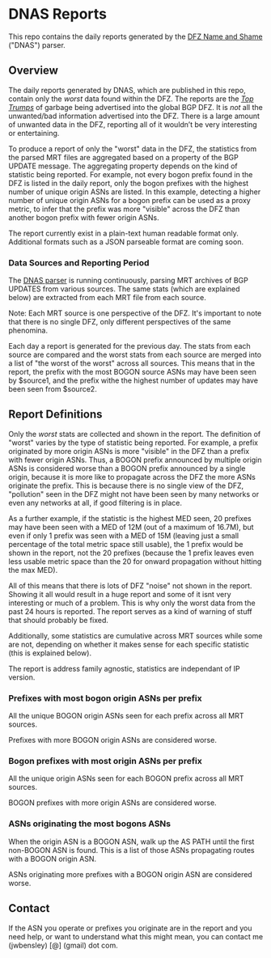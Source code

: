 # DNAS Reports

This repo contains the daily reports generated by the [DFZ Name and Shame](https://github.com/jwbensley/dfz_name_and_shame/) ("DNAS") parser.

## Overview

The daily reports generated by DNAS, which are published in this repo, contain only the *worst* data found within the DFZ. The reports are the *[Top Trumps](https://en.wikipedia.org/wiki/Top_Trumps)* of garbage being advertised into the global BGP DFZ. It is *not* all the unwanted/bad information advertised into the DFZ. There is a large amount of unwanted data in the DFZ, reporting all of it wouldn’t be very interesting or entertaining.

To produce a report of only the "worst" data in the DFZ, the statistics from the parsed MRT files are aggregated based on a property of the BGP UPDATE message. The aggregating property depends on the kind of statistic being reported. For example, not every bogon prefix found in the DFZ is listed in the daily report, only the bogon prefixes with the highest number of unique origin ASNs are listed. In this example, detecting a higher number of unique origin ASNs for a bogon prefix can be used as a proxy metric, to infer that the prefix was more "visible" across the DFZ than another bogon prefix with fewer origin ASNs.

The report currently exist in a plain-text human readable format only. Additional formats such as a JSON parseable format are coming soon.

### Data Sources and Reporting Period

The [DNAS parser](https://github.com/jwbensley/dfz_name_and_shame/) is running continuously, parsing MRT archives of BGP UPDATES from various sources. The same stats (which are explained below) are extracted from each MRT file from each source.

Note: Each MRT source is one perspective of the DFZ. It's important to note that there is no single DFZ, only different perspectives of the same phenomina.

Each day a report is generated for the previous day. The stats from each source are compared and the worst stats from each source are merged into a list of "the worst of the worst" across all sources. This means that in the report, the prefix with the most BOGON source ASNs may have been seen by $source1, and the prefix withe the highest number of updates may have been seen from $source2.

## Report Definitions

Only the *worst* stats are collected and shown in the report. The definition of "worst" varies by the type of statistic being reported. For example, a prefix originated by more origin ASNs is more "visible" in the DFZ than a prefix with fewer origin ASNs. Thus, a BOGON prefix announced by multiple origin ASNs is considered worse than a BOGON prefix announced by a single origin, because it is more like to propagate across the DFZ the more ASNs originate the prefix. This is because there is no single view of the DFZ, "pollution" seen in the DFZ might not have been seen by many networks or even any networks at all, if good filtering is in place.

As a further example, if the statistic is the highest MED seen, 20 prefixes may have been seen with a MED of 12M (out of a maximum of 16.7M), but even if only 1 prefix was seen with a MED of 15M (leaving just a small percentage of the total metric space still usable), the 1 prefix would be shown in the report, not the 20 prefixes (because the 1 prefix leaves even less usable metric space than the 20 for onward propagation without hitting the max MED).

All of this means that there is lots of DFZ "noise" not shown in the report. Showing it all would result in a huge report and some of it isnt very interesting or much of a problem. This is why only the worst data from the past 24 hours is reported. The report serves as a kind of warning of stuff that should probably be fixed.

Additionally, some statistics are cumulative across MRT sources while some are not, depending on whether it makes sense for each specific statistic (this is explained below).

The report is address family agnostic, statistics are independant of IP version.

### Prefixes with most bogon origin ASNs per prefix

All the unique BOGON origin ASNs seen for each prefix across all MRT sources.

Prefixes with more BOGON origin ASNs are considered worse.

### Bogon prefixes with most origin ASNs per prefix

All the unique origin ASNs seen for each BOGON prefix across all MRT sources.

BOGON prefixes with more origin ASNs are considered worse.

### ASNs originating the most bogons ASNs

When the origin ASN is a BOGON ASN, walk up the AS PATH until the first non-BOGON ASN is found. This is a list of those ASNs propagating routes with a BOGON origin ASN.

ASNs originating more prefixes with a BOGON origin ASN are considered worse.

## Contact

If the ASN you operate or prefixes you originate are in the report and you need help, or want to understand what this might mean, you can contact me (jwbensley) [@] (gmail) dot com.
